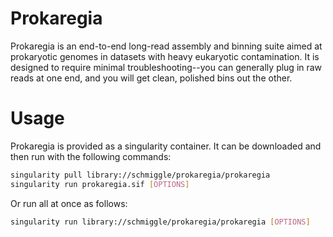  # Prokaregia
 Prokaregia is an end-to-end long-read assembly and binning suite aimed at prokaryotic genomes in datasets with heavy eukaryotic contamination. It is designed to require minimal troubleshooting--you can generally plug in raw reads at one end, and you will get clean, polished bins out the other.

 # Usage
 Prokaregia is provided as a singularity container. It can be downloaded and then run with the following commands:
 ```bash
singularity pull library://schmiggle/prokaregia/prokaregia
singularity run prokaregia.sif [OPTIONS]
```
Or run all at once as follows:
```bash
singularity run library://schmiggle/prokaregia/prokaregia [OPTIONS]
```
